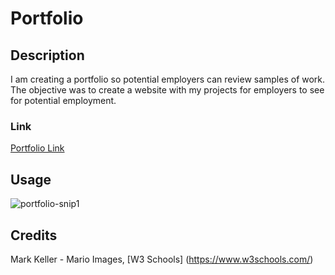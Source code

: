 # Portfolio

## Description

I am creating a portfolio so potential employers can review samples of work.  The objective was to create a website with my projects for employers to see for potential employment.

### Link
[Portfolio Link](https://glanctot.github.io/portfolio/)

## Usage
![portfolio-snip1](https://user-images.githubusercontent.com/91084910/138608872-811bc36f-c76a-453b-97e7-1dbec6f10723.JPG)

## Credits
Mark Keller - Mario Images, 
[W3 Schools] (https://www.w3schools.com/)
